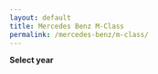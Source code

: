 ```yaml
---
layout: default
title: Mercedes Benz M-Class
permalink: /mercedes-benz/m-class/
---
```

**Select year**
